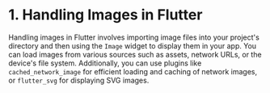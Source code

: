 # 1. Handling Images in Flutter
Handling images in Flutter involves importing image files into your project's directory and then using the `Image` widget to display them in your app. You can load images from various sources such as assets, network URLs, or the device's file system. Additionally, you can use plugins like `cached_network_image` for efficient loading and caching of network images, or `flutter_svg` for displaying SVG images.
